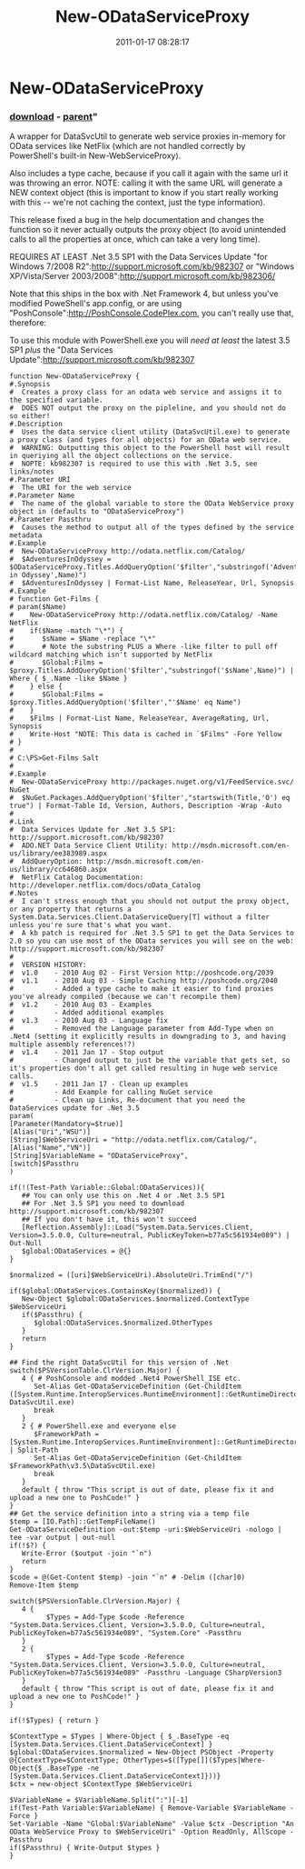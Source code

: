 ﻿---
pid:            2460
parent:         2043
children:       
poster:         Joel Bennett
title:          New-ODataServiceProxy
date:           2011-01-17 08:28:17
format:         posh
---

# New-ODataServiceProxy

### [download](2460.ps1) - [parent](2043.md)"

A wrapper for DataSvcUtil to generate web service proxies in-memory for OData services like NetFlix (which are not handled correctly by PowerShell's built-in New-WebServiceProxy). 

Also includes a type cache, because if you call it again with the same url it was throwing an error. NOTE: calling it with the same URL will generate a NEW context object (this is important to know if you start really working with this -- we're not caching the context, just the type information).

This release fixed a bug in the help documentation and changes the function so it never actually outputs the proxy object (to avoid unintended calls to all the properties at once, which can take a very long time).

REQUIRES AT LEAST .Net 3.5 SP1 with the Data Services Update "for Windows 7/2008 R2":http://support.microsoft.com/kb/982307 or "Windows XP/Vista/Server 2003/2008":http://support.microsoft.com/kb/982306/

Note that this ships in the box with .Net Framework 4, but unless you've modified PoweShell's app.config, or are using "PoshConsole":http://PoshConsole.CodePlex.com, you can't really use that, therefore:

To use this module with PowerShell.exe you will *need at least* the latest 3.5 SP1 *plus* the "Data Services Update":http://support.microsoft.com/kb/982307

```posh
function New-ODataServiceProxy {
#.Synopsis
#  Creates a proxy class for an odata web service and assigns it to the specified variable.
#  DOES NOT output the proxy on the pipleline, and you should not do so either!
#.Description 
#  Uses the data service client utility (DataSvcUtil.exe) to generate a proxy class (and types for all objects) for an OData web service.
#  WARNING: Outputting this object to the PowerShell host will result in queriying all the object collections on the service.
#  NOPTE: kb982307 is required to use this with .Net 3.5, see links/notes
#.Parameter URI
#  The URI for the web service
#.Parameter Name
#  The name of the global variable to store the OData WebService proxy object in (defaults to "ODataServiceProxy")
#.Parameter Passthru
#  Causes the method to output all of the types defined by the service metadata
#.Example
#  New-ODataServiceProxy http://odata.netflix.com/Catalog/
#  $AdventuresInOdyssey = $ODataServiceProxy.Titles.AddQueryOption('$filter',"substringof('Adventures in Odyssey',Name)")
#  $AdventuresInOdyssey | Format-List Name, ReleaseYear, Url, Synopsis
#.Example
# function Get-Films {
# param($Name)
#    New-ODataServiceProxy http://odata.netflix.com/Catalog/ -Name NetFlix
#    if($Name -match "\*") {
#       $sName = $Name -replace "\*" 
#       # Note the substring PLUS a Where -like filter to pull off wildcard matching which isn't supported by NetFlix
#       $Global:Films = $proxy.Titles.AddQueryOption('$filter',"substringof('$sName',Name)") | Where { $_.Name -like $Name }
#    } else {
#       $Global:Films = $proxy.Titles.AddQueryOption('$filter',"'$Name' eq Name")
#    }
#    $Films | Format-List Name, ReleaseYear, AverageRating, Url, Synopsis
#    Write-Host "NOTE: This data is cached in `$Films" -Fore Yellow
# }
# 
# C:\PS>Get-Films Salt
#
#.Example
#  New-ODataServiceProxy http://packages.nuget.org/v1/FeedService.svc/ NuGet
#  $NuGet.Packages.AddQueryOption('$filter',"startswith(Title,'O') eq true") | Format-Table Id, Version, Authors, Description -Wrap -Auto
#
#.Link 
#  Data Services Update for .Net 3.5 SP1: http://support.microsoft.com/kb/982307
#  ADO.NET Data Service Client Utility: http://msdn.microsoft.com/en-us/library/ee383989.aspx
#  AddQueryOption: http://msdn.microsoft.com/en-us/library/cc646860.aspx
#  NetFlix Catalog Documentation: http://developer.netflix.com/docs/oData_Catalog
#.Notes
#  I can't stress enough that you should not output the proxy object, or any property that returns a System.Data.Services.Client.DataServiceQuery[T] without a filter unless you're sure that's what you want.
#  A kb patch is required for .Net 3.5 SP1 to get the Data Services to 2.0 so you can use most of the OData services you will see on the web: http://support.microsoft.com/kb/982307
#
#  VERSION HISTORY:
#  v1.0    - 2010 Aug 02 - First Version http://poshcode.org/2039
#  v1.1    - 2010 Aug 03 - Simple Caching http://poshcode.org/2040
#          - Added a type cache to make it easier to find proxies you've already compiled (because we can't recompile them)
#  v1.2    - 2010 Aug 03 - Examples
#          - Added additional examples 
#  v1.3    - 2010 Aug 03 - Language fix
#          - Removed the Language parameter from Add-Type when on .Net4 (setting it explicitly results in downgrading to 3, and having multiple assembly references!?)
#  v1.4    - 2011 Jan 17 - Stop output
#          - Changed output to just be the variable that gets set, so it's properties don't all get called resulting in huge web service calls.
#  v1.5    - 2011 Jan 17 - Clean up examples
#          - Add Example for calling NuGet service
#          - Clean up Links, Re-document that you need the DataServices update for .Net 3.5 
param(
[Parameter(Mandatory=$true)]
[Alias("Uri","WSU")]
[String]$WebServiceUri = "http://odata.netflix.com/Catalog/", 
[Alias("Name","VN")]
[String]$VariableName = "ODataServiceProxy",
[switch]$Passthru
)

if(!(Test-Path Variable::Global:ODataServices)){
   ## You can only use this on .Net 4 or .Net 3.5 SP1 
   ## For .Net 3.5 SP1 you need to download http://support.microsoft.com/kb/982307
   ## If you don't have it, this won't succeed
   [Reflection.Assembly]::Load("System.Data.Services.Client, Version=3.5.0.0, Culture=neutral, PublicKeyToken=b77a5c561934e089") | Out-Null
   $global:ODataServices = @{}
}

$normalized = ([uri]$WebServiceUri).AbsoluteUri.TrimEnd("/") 

if($global:ODataServices.ContainsKey($normalized)) {
   New-Object $global:ODataServices.$normalized.ContextType $WebServiceUri
   if($Passthru) {
      $global:ODataServices.$normalized.OtherTypes
   }
   return
}

## Find the right DataSvcUtil for this version of .Net
switch($PSVersionTable.ClrVersion.Major) {
   4 { # PoshConsole and modded .Net4 PowerShell_ISE etc.
      Set-Alias Get-ODataServiceDefinition (Get-ChildItem ([System.Runtime.InteropServices.RuntimeEnvironment]::GetRuntimeDirectory())  DataSvcUtil.exe)
      break
   }
   2 { # PowerShell.exe and everyone else
      $FrameworkPath = [System.Runtime.InteropServices.RuntimeEnvironment]::GetRuntimeDirectory() | Split-Path
      Set-Alias Get-ODataServiceDefinition (Get-ChildItem $FrameworkPath\v3.5\DataSvcUtil.exe)
      break
   }
   default { throw "This script is out of date, please fix it and upload a new one to PoshCode!" }   
}
## Get the service definition into a string via a temp file
$temp = [IO.Path]::GetTempFileName()
Get-ODataServiceDefinition -out:$temp -uri:$WebServiceUri -nologo | tee -var output | out-null
if(!$?) {
   Write-Error ($output -join "`n")
   return
}
$code = @(Get-Content $temp) -join "`n" # -Delim ([char]0)
Remove-Item $temp

switch($PSVersionTable.ClrVersion.Major) {
   4 { 
         $Types = Add-Type $code -Reference "System.Data.Services.Client, Version=3.5.0.0, Culture=neutral, PublicKeyToken=b77a5c561934e089", "System.Core" -Passthru
   }
   2 {
         $Types = Add-Type $code -Reference "System.Data.Services.Client, Version=3.5.0.0, Culture=neutral, PublicKeyToken=b77a5c561934e089" -Passthru -Language CSharpVersion3 
   }
   default { throw "This script is out of date, please fix it and upload a new one to PoshCode!" }   
}

if(!$Types) { return }

$ContextType = $Types | Where-Object { $_.BaseType -eq [System.Data.Services.Client.DataServiceContext] }
$global:ODataServices.$normalized = New-Object PSObject -Property @{ContextType=$ContextType; OtherTypes=$([Type[]]($Types|Where-Object{$_.BaseType -ne [System.Data.Services.Client.DataServiceContext]}))}
$ctx = new-object $ContextType $WebServiceUri

$VariableName = $VariableName.Split(":")[-1]
if(Test-Path Variable:$VariableName) { Remove-Variable $VariableName -Force }
Set-Variable -Name "Global:$VariableName" -Value $ctx -Description "An OData WebService Proxy to $WebServiceUri" -Option ReadOnly, AllScope -Passthru
if($Passthru) { Write-Output $types }
}

```
